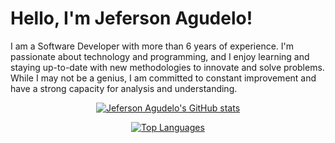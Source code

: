 # Hello, I'm Jeferson Agudelo!

I am a Software Developer with more than 6 years of experience. I'm passionate about technology and programming, and I enjoy learning and staying up-to-date with new methodologies to innovate and solve problems. While I may not be a genius, I am committed to constant improvement and have a strong capacity for analysis and understanding.

<p align="center">
  <a href="https://github.com/jeferagudeloc">
    <img src="https://github-readme-stats.vercel.app/api?username=jeferagudeloc&theme=dark" alt="Jeferson Agudelo's GitHub stats">
  </a>
</p>
<p align="center">
  <a href="https://github.com/jeferagudeloc">
    <img src="https://github-readme-stats.vercel.app/api/top-langs/?username=jeferagudeloc&layout=compact&theme=dark" alt="Top Languages">
  </a>
</p>
